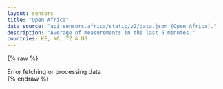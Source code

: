 ```yaml
---
layout: sensors
title: "Open Africa"
data_source: "api.sensors.africa/static/v2/data.json (Open Africa)."
description: "Average of measurements in the last 5 minutes."
countries: KE, NG, TZ & UG
---
```

<script>
    window.onload = function () {
        renderOpenAfrica();
    };

</script>


{% raw %}
<div id="target-output">Error fetching or processing data</div>
<script id="sensors-table" type="text/template">
    <table class="table table-dark">
        <tr>
            <th>Sensor ID</th>

            <th>Country</th>
            <th>City</th>
            <th>Location</th>
            <th>Co-ord</th>
            <th>Indoor</th>

            <th>PM1</th>
            <th>PM2</th>
            <th>Humidity</th>
            <th>Temp</th>

            <th>Traffic</th>
            <th>Oven</th>
            <th>Industry</th>

            <th>Type</th>
            <th>Manufacturer</th>
        </tr>
        {{#sensors}}
        <tr>
            <td>{{ id }}</td>

            <td>{{ country }}</td>
            <td>{{ city }}</td>
            <td>{{ location }}</td>
            <td>{{ coord }}</td>
            <td>{{ indoor }}</td>

            <td><b>{{ P1 }}</b></td>
            <td><b>{{ P2 }}</b></td>
            <td><b>{{ humidity }}</b></td>
            <td><b>{{ temperature }}</b></td>

            <td>{{ traffic_in_area }}</td>
            <td>{{ oven_in_area }}</td>
            <td>{{ industry_in_area }}</td>

            <td>{{ sensor_type }}</td>
            <td>{{ manufacturer }}</td>
        </tr>
        {{/sensors}}
    </table>
</script>
{% endraw %}
